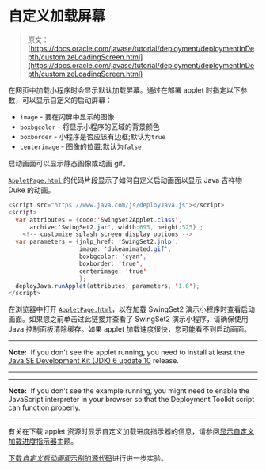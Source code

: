 # 自定义加载屏幕

> 原文： [https://docs.oracle.com/javase/tutorial/deployment/deploymentInDepth/customizeLoadingScreen.html](https://docs.oracle.com/javase/tutorial/deployment/deploymentInDepth/customizeLoadingScreen.html)

在网页中加载小程序时会显示默认加载屏幕。通过在部署 applet 时指定以下参数，可以显示自定义的启动屏幕：

*   `image` - 要在闪屏中显示的图像
*   `boxbgcolor` - 将显示小程序的区域的背景颜色
*   `boxborder` - 小程序是否应该有边框;默认为`true`
*   `centerimage` - 图像的位置;默认为`false`

启动画面可以显示静态图像或动画 gif。

[``AppletPage.html`` ](examples/dist/depltoolkit_CustomizingSplashScreen/AppletPage.html)的代码片段显示了如何自定义启动画面以显示 Java 吉祥物 Duke 的动画。

```java
<script src="https://www.java.com/js/deployJava.js"></script>
<script> 
  var attributes = {code:'SwingSet2Applet.class',
      archive:'SwingSet2.jar', width:695, height:525} ; 
    <!-- customize splash screen display options -->
  var parameters = {jnlp_href: 'SwingSet2.jnlp', 
                    image: 'dukeanimated.gif', 
                    boxbgcolor: 'cyan', 
                    boxborder: 'true', 
                    centerimage: 'true'   
                    }; 
  deployJava.runApplet(attributes, parameters, '1.6'); 
</script>

```

在浏览器中打开 [``AppletPage.html``](examples/dist/depltoolkit_CustomizingSplashScreen/AppletPage.html)，以在加载 SwingSet2 演示小程序时查看启动画面。如果您之前单击过此链接并查看了 SwingSet2 演示小程序，请确保使用 Java 控制面板清除缓存。如果 applet 加载速度很快，您可能看不到启动画面。

* * *

**Note:**  If you don't see the applet running, you need to install at least the [Java SE Development Kit (JDK) 6 update 10](http://www.oracle.com/technetwork/java/javase/downloads/index.html) release.

* * *

* * *

**Note:**  If you don't see the example running, you might need to enable the JavaScript interpreter in your browser so that the Deployment Toolkit script can function properly.

* * *

有关在下载 applet 资源时显示自定义加载进度指示器的信息，请参阅[显示自定义加载进度指示器](../applet/customProgressIndicatorForApplet.html)主题。

[下载*自定义启动画面*示例的源代码](examplesIndex.html#CustomizingSplashScreen)进行进一步实验。
